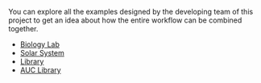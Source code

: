 You can explore all the examples designed by the developing team of this project to get an idea about how the entire workflow can be combined together.

- [Biology Lab](https://escapp.es/escapeRooms/135/join)
- [Solar System](https://escapp.es/escapeRooms/138/join)
- [Library](https://escapp.es/escapeRooms/141/join)
- [AUC Library](https://escapp.es/escapeRooms/142/join)
